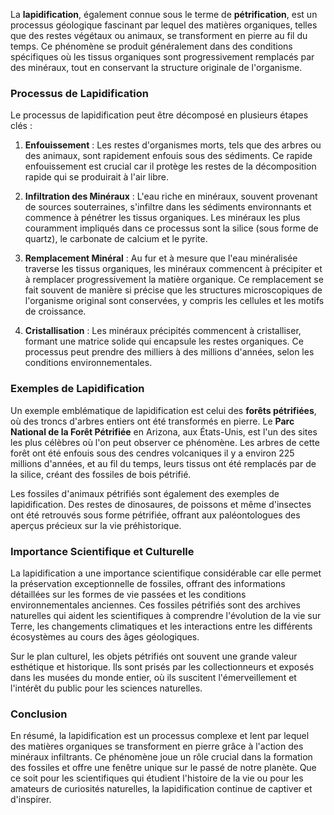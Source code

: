 La **lapidification**, également connue sous le terme de **pétrification**, est un processus géologique fascinant par lequel des matières organiques, telles que des restes végétaux ou animaux, se transforment en pierre au fil du temps. Ce phénomène se produit généralement dans des conditions spécifiques où les tissus organiques sont progressivement remplacés par des minéraux, tout en conservant la structure originale de l'organisme.

### Processus de Lapidification

Le processus de lapidification peut être décomposé en plusieurs étapes clés :

1. **Enfouissement** :
   Les restes d'organismes morts, tels que des arbres ou des animaux, sont rapidement enfouis sous des sédiments. Ce rapide enfouissement est crucial car il protège les restes de la décomposition rapide qui se produirait à l'air libre.

2. **Infiltration des Minéraux** :
   L'eau riche en minéraux, souvent provenant de sources souterraines, s'infiltre dans les sédiments environnants et commence à pénétrer les tissus organiques. Les minéraux les plus couramment impliqués dans ce processus sont la silice (sous forme de quartz), le carbonate de calcium et le pyrite.

3. **Remplacement Minéral** :
   Au fur et à mesure que l'eau minéralisée traverse les tissus organiques, les minéraux commencent à précipiter et à remplacer progressivement la matière organique. Ce remplacement se fait souvent de manière si précise que les structures microscopiques de l'organisme original sont conservées, y compris les cellules et les motifs de croissance.

4. **Cristallisation** :
   Les minéraux précipités commencent à cristalliser, formant une matrice solide qui encapsule les restes organiques. Ce processus peut prendre des milliers à des millions d'années, selon les conditions environnementales.

### Exemples de Lapidification

Un exemple emblématique de lapidification est celui des **forêts pétrifiées**, où des troncs d'arbres entiers ont été transformés en pierre. Le **Parc National de la Forêt Pétrifiée** en Arizona, aux États-Unis, est l'un des sites les plus célèbres où l'on peut observer ce phénomène. Les arbres de cette forêt ont été enfouis sous des cendres volcaniques il y a environ 225 millions d'années, et au fil du temps, leurs tissus ont été remplacés par de la silice, créant des fossiles de bois pétrifié.

Les fossiles d'animaux pétrifiés sont également des exemples de lapidification. Des restes de dinosaures, de poissons et même d'insectes ont été retrouvés sous forme pétrifiée, offrant aux paléontologues des aperçus précieux sur la vie préhistorique.

### Importance Scientifique et Culturelle

La lapidification a une importance scientifique considérable car elle permet la préservation exceptionnelle de fossiles, offrant des informations détaillées sur les formes de vie passées et les conditions environnementales anciennes. Ces fossiles pétrifiés sont des archives naturelles qui aident les scientifiques à comprendre l'évolution de la vie sur Terre, les changements climatiques et les interactions entre les différents écosystèmes au cours des âges géologiques.

Sur le plan culturel, les objets pétrifiés ont souvent une grande valeur esthétique et historique. Ils sont prisés par les collectionneurs et exposés dans les musées du monde entier, où ils suscitent l'émerveillement et l'intérêt du public pour les sciences naturelles.

### Conclusion

En résumé, la lapidification est un processus complexe et lent par lequel des matières organiques se transforment en pierre grâce à l'action des minéraux infiltrants. Ce phénomène joue un rôle crucial dans la formation des fossiles et offre une fenêtre unique sur le passé de notre planète. Que ce soit pour les scientifiques qui étudient l'histoire de la vie ou pour les amateurs de curiosités naturelles, la lapidification continue de captiver et d'inspirer.